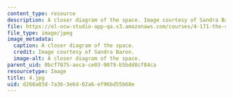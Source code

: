 ```yaml
---
content_type: resource
description: A closer diagram of the space. Image courtesy of Sandra Baron.
file: https://ol-ocw-studio-app-qa.s3.amazonaws.com/courses/4-171-the-space-between-workshop-fall-2004/d268a03d7a363e6d02a6ef96bd55b68e_4.jpg
file_type: image/jpeg
image_metadata:
  caption: A closer diagram of the space.
  credit: Image courtesy of Sandra Baron.
  image-alt: A closer diagram of the space.
parent_uid: 0bcf7875-aeca-ce03-9079-b5bdd8cf84ca
resourcetype: Image
title: 4.jpg
uid: d268a03d-7a36-3e6d-02a6-ef96bd55b68e
---
```

